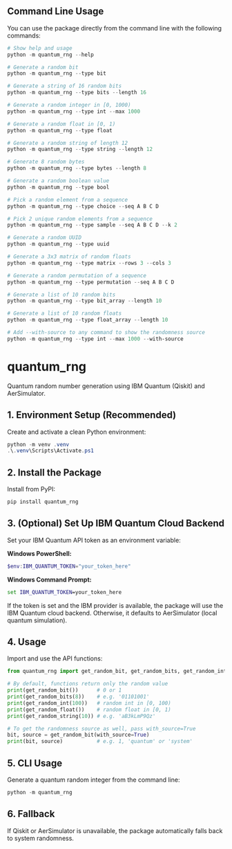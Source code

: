## Command Line Usage

You can use the package directly from the command line with the following commands:

```powershell
# Show help and usage
python -m quantum_rng --help

# Generate a random bit
python -m quantum_rng --type bit

# Generate a string of 16 random bits
python -m quantum_rng --type bits --length 16

# Generate a random integer in [0, 1000)
python -m quantum_rng --type int --max 1000

# Generate a random float in [0, 1)
python -m quantum_rng --type float

# Generate a random string of length 12
python -m quantum_rng --type string --length 12

# Generate 8 random bytes
python -m quantum_rng --type bytes --length 8

# Generate a random boolean value
python -m quantum_rng --type bool

# Pick a random element from a sequence
python -m quantum_rng --type choice --seq A B C D

# Pick 2 unique random elements from a sequence
python -m quantum_rng --type sample --seq A B C D --k 2

# Generate a random UUID
python -m quantum_rng --type uuid

# Generate a 3x3 matrix of random floats
python -m quantum_rng --type matrix --rows 3 --cols 3

# Generate a random permutation of a sequence
python -m quantum_rng --type permutation --seq A B C D

# Generate a list of 10 random bits
python -m quantum_rng --type bit_array --length 10

# Generate a list of 10 random floats
python -m quantum_rng --type float_array --length 10

# Add --with-source to any command to show the randomness source
python -m quantum_rng --type int --max 1000 --with-source
```

# quantum_rng

Quantum random number generation using IBM Quantum (Qiskit) and AerSimulator.

## 1. Environment Setup (Recommended)

Create and activate a clean Python environment:

```powershell
python -m venv .venv
.\.venv\Scripts\Activate.ps1
```

## 2. Install the Package

Install from PyPI:

```powershell
pip install quantum_rng
```

## 3. (Optional) Set Up IBM Quantum Cloud Backend

Set your IBM Quantum API token as an environment variable:

**Windows PowerShell:**

```powershell
$env:IBM_QUANTUM_TOKEN="your_token_here"
```

**Windows Command Prompt:**

```cmd
set IBM_QUANTUM_TOKEN=your_token_here
```

If the token is set and the IBM provider is available, the package will use the IBM Quantum cloud backend. Otherwise, it defaults to AerSimulator (local quantum simulation).

## 4. Usage

Import and use the API functions:

```python
from quantum_rng import get_random_bit, get_random_bits, get_random_int, get_random_float, get_random_string

# By default, functions return only the random value
print(get_random_bit())      # 0 or 1
print(get_random_bits(8))    # e.g. '01101001'
print(get_random_int(100))   # random int in [0, 100)
print(get_random_float())    # random float in [0, 1)
print(get_random_string(10)) # e.g. 'aB3kLmP9Qz'

# To get the randomness source as well, pass with_source=True
bit, source = get_random_bit(with_source=True)
print(bit, source)           # e.g. 1, 'quantum' or 'system'
```

## 5. CLI Usage

Generate a quantum random integer from the command line:

```powershell
python -m quantum_rng
```

## 6. Fallback

If Qiskit or AerSimulator is unavailable, the package automatically falls back to system randomness.
